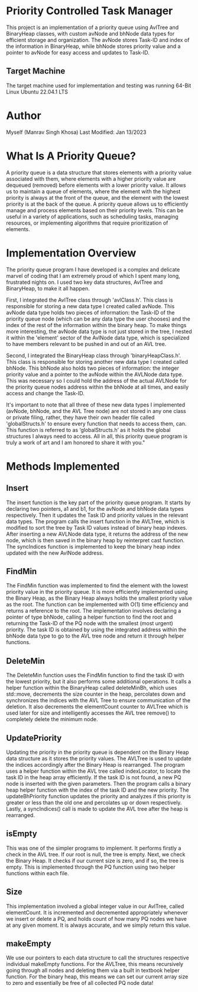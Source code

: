 # Priority Controlled Task Manager 
This project is an implementation of a priority queue using AvlTree and BinaryHeap classes, with custom avNode and bhNode data types for efficient storage and organization. The avNode stores Task-ID and index of the information in BinaryHeap, while bhNode stores priority value and a pointer to avNode for easy access and updates to Task-ID.

## Target Machine
The target machine used for implementation and testing was running 64-Bit Linux Ubuntu 22.04.1 LTS 

# Author
Myself (Manrav Singh Khosa)
Last Modified: Jan 13/2023

# What Is A Priority Queue?
A priority queue is a data structure that stores elements with a priority value associated with them, where elements with a higher priority value are dequeued (removed) before elements with a lower priority value. It allows us to maintain a queue of elements, where the element with the highest priority is always at the front of the queue, and the element with the lowest priority is at the back of the queue.
A priority queue allows us to efficiently manage and process elements based on their priority levels. This can be useful in a variety of applications, such as scheduling tasks, managing resources, or implementing algorithms that require prioritization of elements. 

# Implementation Overview
The priority queue program I have developed is a complex and delicate marvel of coding that I am extremely proud of which I spent many long, frustrated nights on. I used two key data structures, AvlTree and BinaryHeap, to make it all happen.

First, I integrated the AvlTree class through 'avlClass.h'. This class is responsible for storing a new data type I created called avNode. This avNode data type holds two pieces of information: the Task-ID of the priority queue node (which can be any data type the user chooses) and the index of the rest of the information within the binary heap. To make things more interesting, the avNode data type is not just stored in the tree, I nested it within the 'element' sector of the AvlNode data type, which is specialized to have members relevant to be pushed in and out of an AVL tree.

Second, I integrated the BinaryHeap class through 'binaryHeapClass.h'. This class is responsible for storing another new data type I created called bhNode. This bhNode also holds two pieces of information: the integer priority value and a pointer to the avNode within the AVLNode data type. This was necessary so I could hold the address of the actual AVLNode for the priority queue nodes address within the bhNode at all times, and easily access and change the Task-ID.

It's important to note that all three of these new data types I implemented (avNode, bhNode, and the AVL Tree node) are not stored in any one class or private filing, rather, they have their own header file called 'globalStructs.h' to ensure every function that needs to access them, can. This function is referred to as ‘globalStructs.h’ as it holds the global structures I always need to access. All in all, this priority queue program is truly a work of art and I am honored to share it with you."

# Methods Implemented
## Insert 
The insert function is the key part of the priority queue program. It starts by declaring two pointers, a1 and b1, for the avNode and bhNode data types respectively. Then it updates the Task ID and priority values in the relevant data types. The program calls the insert function in the AVLTree, which is modified to sort the tree by Task ID values instead of binary heap indexes. After inserting a new AVLNode data type, it returns the address of the new node, which is then saved in the binary heap by reinterpret cast function. The syncIndices function is implemented to keep the binary heap index updated with the new AvlNode address.

## FindMin
The FindMin function was implemented to find the element with the lowest priority value in the priority queue. It is more efficiently implemented using the Binary Heap, as the Binary Heap always holds the smallest priority value as the root. The function can be implemented with O(1) time efficiency and returns a reference to the root. The implementation involves declaring a pointer of type bhNode, calling a helper function to find the root and returning the Task-ID of the PQ node with the smallest (most urgent) priority. The task ID is obtained by using the integrated address within the bhNode data type to go to the AVL tree node and return it through helper functions.

## DeleteMin
The DeleteMin function uses the FindMin function to find the task ID with the lowest priority, but it also performs some additional operations. It calls a helper function within the BinaryHeap called deleteMinBh, which uses std::move, decrements the size counter in the heap, percolates down and synchronizes the indices with the AVL Tree to ensure communication of the deletion. It also decrements the elementCount counter to AVLTree which is used later for size and intelligently accesses the AVL tree remove() to completely delete the minimum node.

## UpdatePriority 
Updating the priority in the priority queue is dependent on the Binary Heap data structure as it stores the priority values. The AVLTree is used to update the indices accordingly after the Binary Heap is rearranged. The program uses a helper function within the AVL tree called indexLocator, to locate the task ID in the heap array efficiently. If the task ID is not found, a new PQ node is inserted with the given parameters. Then the program calls a binary heap helper function with the index of the task ID and the new priority. The updateBhPriority function updates the priority and analyzes if this priority is greater or less than the old one and percolates up or down respectively. Lastly, a syncIndices() call is made to update the AVL tree after the heap is rearranged.

## isEmpty
This was one of the simpler programs to implement. It performs firstly a check in the
AVL tree. If our root is null, the tree is empty. Next, we check the Binary Heap. It checks if our current size is zero, and if so, the tree is empty. This is implemented through the PQ function using two helper functions within each file.

## Size
This implementation involved a global integer value in our AvlTree, called
elementCount. It is incremented and decremented appropriately whenever we insert or delete a PQ, and holds count of how many PQ nodes we have at any given moment. It is always accurate, and we simply return this value.

## makeEmpty
We use our pointers to each data structure to call the structures respective individual
makeEmpty functions. For the AVLTree, this means recursively going through all nodes and deleting them via a built in textbook helper function. For the binary heap, this means we can set our current array size to zero and essentially be free of all collected PQ node data!
